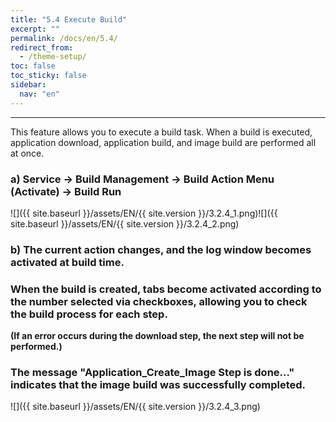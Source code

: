 ```yaml
---
title: "5.4 Execute Build"
excerpt: ""
permalink: /docs/en/5.4/
redirect_from:
  - /theme-setup/
toc: false
toc_sticky: false
sidebar:
  nav: "en"
---
```



---

This feature allows you to execute a build task. When a build is executed, application download, application build, and image build are performed all at once.

### a\) Service → Build Management → Build Action Menu \(Activate\) → Build Run
![]({{ site.baseurl }}/assets/EN/{{ site.version }}/3.2.4_1.png)![]({{ site.baseurl }}/assets/EN/{{ site.version }}/3.2.4_2.png)

### b\) The current action changes, and the log window becomes activated at build time.

### When the build is created, tabs become activated according to the number selected via checkboxes, allowing you to check the build process for each step.

**\(If an error occurs during the download step, the next step will not be performed.\)**

### The message "Application_Create_Image Step is done..." indicates that the image build was successfully completed.
![]({{ site.baseurl }}/assets/EN/{{ site.version }}/3.2.4_3.png)
